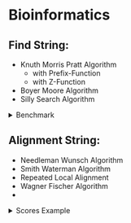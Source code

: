 # Bioinformatics

## Find String:

* Knuth Morris Pratt Algorithm
    * with Prefix-Function
    * with Z-Function
* Boyer Moore Algorithm
* Silly Search Algorithm

<details>
  <summary>Benchmark</summary>

```
2025-01-21T00:07:17+01:00
Running ./benchmark_bioinformatics
Run on (22 X 4500 MHz CPU s)
Load Average: 0.63, 1.07, 0.99
***WARNING*** CPU scaling is enabled, the benchmarks real time measurements may be noisy and will incur extra overhead.
***WARNING*** Library was built as DEBUG. Timings may be affected.
```

| **Benchmark**                              | **Time (ns)** |  **CPU (ns)** | **Iterations** |
|--------------------------------------------|--------------:|--------------:|---------------:|
| BM_KnuthMorrisPratt_Prefix/1000/10         |        13,714 |        13,685 |         52,155 |
| BM_KnuthMorrisPratt_Prefix/1000000/100     |    12,697,141 |    12,670,310 |             54 |
| BM_KnuthMorrisPratt_Prefix/1000000000/1000 |    1.6009e+10 |    1.4721e+10 |              1 |
| BM_KnuthMorrisPratt_Z/1000/10              |        19,633 |        19,590 |         34,159 |
| BM_KnuthMorrisPratt_Z/1000000/100          |    20,460,156 |    20,416,654 |             36 |
| BM_KnuthMorrisPratt_Z/1000000000/1000      |    2.3067e+10 |    2.2911e+10 |              1 |
| BM_BoyerMoore/1000/10                      |        27,966 |        27,866 |        120,377 |
| BM_BoyerMoore/1000000/100                  |     7,123,170 |     7,104,603 |            126 |
| BM_BoyerMoore/1000000000/1000              | 6,394,478,659 | 6,334,507,181 |              1 |
| BM_Search/1000/10                          |         9,997 |         9,974 |         69,408 |
| BM_Search/1000000/100                      |     8,431,268 |     8,408,135 |             76 |
| BM_Search/1000000000/1000                  | 9,446,965,325 | 9,404,504,676 |              1 |
| BM_StdFind/1000/10                         |         1,782 |         1,775 |        404,930 |
| BM_StdFind/1000000/100                     |     1,637,439 |     1,611,711 |            438 |
| BM_StdFind/1000000000/1000                 | 1,581,023,622 | 1,577,786,916 |              1 |

</details>

## Alignment String:

* Needleman Wunsch Algorithm
* Smith Waterman Algorithm
* Repeated Local Alignment
* Wagner Fischer Algorithm
*

<details>
  <summary>Scores Example</summary>

## Needleman-Wunsch Matrix

|   |     |   H |   E |   A |   G |   A |   W |   G |   H |   E |   E |
|---|----:|----:|----:|----:|----:|----:|----:|----:|----:|----:|----:|
|   |   0 |  -8 | -16 | -24 | -32 | -40 | -48 | -56 | -64 | -72 | -80 |
| P |  -8 |  -2 |  -9 | -17 | -25 | -33 | -41 | -49 | -57 | -65 | -73 |
| A | -16 | -10 |  -3 |  -4 | -12 | -20 | -28 | -36 | -44 | -52 | -60 |
| W | -24 | -18 | -11 |  -6 |  -7 | -15 |  -5 | -13 | -21 | -29 | -37 |
| H | -32 | -14 | -18 | -13 |  -8 |  -9 | -13 |  -7 |  -3 | -11 | -19 |
| E | -40 | -22 |  -8 | -16 | -16 |  -9 | -12 | -15 |  -7 |   3 |  -5 |
| A | -48 | -30 | -16 |  -3 | -11 | -11 | -12 | -12 | -15 |  -5 |   2 |
| E | -56 | -38 | -24 | -11 |  -6 | -12 | -14 | -15 | -12 |  -9 |   1 |

## Smith-Waterman Matrix

|   |   |  H |  E |  A |  G |  A |  W |  G |  H |  E |  E |
|---|--:|---:|---:|---:|---:|---:|---:|---:|---:|---:|---:|
|   | 0 |    |    |    |    |    |    |    |    |    |    |
| P |   |    |    |    |    |    |    |    |    |    |    |
| A |   |    |    |  5 |    |  5 |    |    |    |    |    |
| W |   |    |    |    |  2 |    | 20 | 12 |  4 |    |    |
| H |   | 10 |  2 |    |    |    | 12 | 18 | 22 | 14 |  6 |
| E |   |  2 | 16 |  8 |    |    |  4 | 10 | 18 | 28 | 20 |
| A |   |    |  8 | 21 | 13 |  5 |    |  4 | 10 | 20 | 27 |
| E |   |    |  6 | 13 | 18 | 12 |  4 |    |  4 | 16 | 26 |

## Repeated Local Alignment Matrix

|   |   |  H |  E |  A |  G |  A |  W |  G |  H |  E |  E |
|---|--:|---:|---:|---:|---:|---:|---:|---:|---:|---:|---:|
|   | 0 |    |    |    |  1 |  1 |  1 |  1 |  1 |  3 |  9 |
| P |   |    |    |    |  1 |  1 |  1 |  1 |  1 |  3 |  9 |
| A |   |    |    |  5 |  1 |  6 |  1 |  1 |  1 |  3 |  9 |
| W |   |    |    |    |  2 |  1 | 21 | 13 |  5 |  3 |  9 |
| H |   | 10 |  2 |    |  1 |  1 | 13 | 19 | 23 | 15 |  9 |
| E |   |  2 | 16 |  8 |  1 |  1 |  5 | 11 | 19 | 29 | 21 |
| A |   |    |  8 | 21 | 13 |  6 |  1 |  5 | 11 | 21 | 28 |
| E |   |    |  6 | 13 | 18 | 12 |  4 |  1 |  5 | 17 | 27 |

## Wagner-Fischer Matrix

|   |   | H | E | A | G | A | W | G | H | E |  E |
|---|--:|--:|--:|--:|--:|--:|--:|--:|--:|--:|---:|
|   | 0 | 1 | 2 | 3 | 4 | 5 | 6 | 7 | 8 | 9 | 10 |
| P | 1 | 1 | 2 | 3 | 4 | 5 | 6 | 7 | 8 | 9 | 10 |
| A | 2 | 2 | 2 | 2 | 3 | 4 | 5 | 6 | 7 | 8 |  9 |
| W | 3 | 3 | 3 | 3 | 3 | 4 | 4 | 5 | 6 | 7 |  8 |
| H | 4 | 3 | 4 | 4 | 4 | 4 | 5 | 5 | 5 | 6 |  7 |
| E | 5 | 4 | 3 | 4 | 5 | 5 | 5 | 6 | 6 | 5 |  6 |
| A | 6 | 5 | 4 | 3 | 4 | 5 | 6 | 6 | 7 | 6 |  6 |
| E | 7 | 6 | 5 | 4 | 4 | 5 | 6 | 7 | 7 | 7 |  6 |

</details>